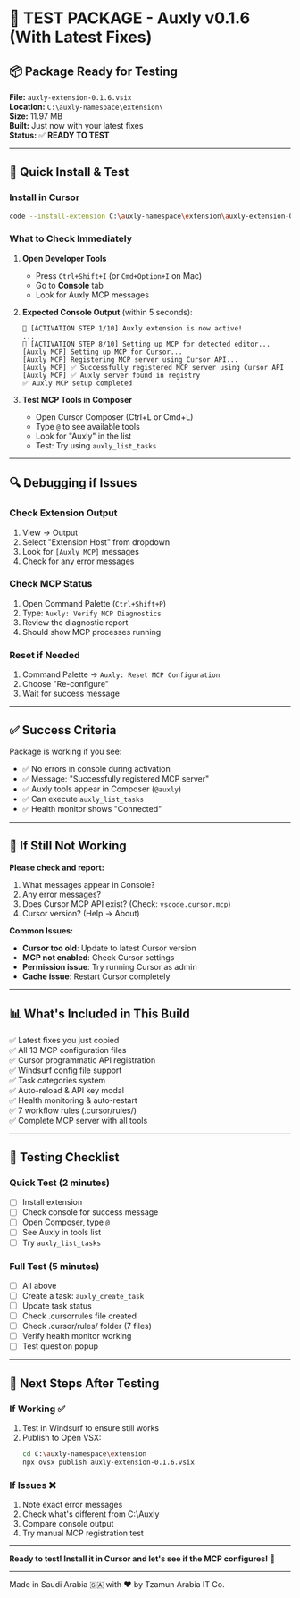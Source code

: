 # 🧪 TEST PACKAGE - Auxly v0.1.6 (With Latest Fixes)

## 📦 Package Ready for Testing

**File:** `auxly-extension-0.1.6.vsix`  
**Location:** `C:\auxly-namespace\extension\`  
**Size:** 11.97 MB  
**Built:** Just now with your latest fixes  
**Status:** ✅ **READY TO TEST**

---

## 🚀 Quick Install & Test

### Install in Cursor
```bash
code --install-extension C:\auxly-namespace\extension\auxly-extension-0.1.6.vsix
```

### What to Check Immediately

1. **Open Developer Tools**
   - Press `Ctrl+Shift+I` (or `Cmd+Option+I` on Mac)
   - Go to **Console** tab
   - Look for Auxly MCP messages

2. **Expected Console Output** (within 5 seconds):
   ```
   🚀 [ACTIVATION STEP 1/10] Auxly extension is now active!
   ...
   🔌 [ACTIVATION STEP 8/10] Setting up MCP for detected editor...
   [Auxly MCP] Setting up MCP for Cursor...
   [Auxly MCP] Registering MCP server using Cursor API...
   [Auxly MCP] ✅ Successfully registered MCP server using Cursor API
   [Auxly MCP] ✅ Auxly server found in registry
   ✅ Auxly MCP setup completed
   ```

3. **Test MCP Tools in Composer**
   - Open Cursor Composer (Ctrl+L or Cmd+L)
   - Type `@` to see available tools
   - Look for "Auxly" in the list
   - Test: Try using `auxly_list_tasks`

---

## 🔍 Debugging if Issues

### Check Extension Output
1. View → Output
2. Select "Extension Host" from dropdown
3. Look for `[Auxly MCP]` messages
4. Check for any error messages

### Check MCP Status
1. Open Command Palette (`Ctrl+Shift+P`)
2. Type: `Auxly: Verify MCP Diagnostics`
3. Review the diagnostic report
4. Should show MCP processes running

### Reset if Needed
1. Command Palette → `Auxly: Reset MCP Configuration`
2. Choose "Re-configure"
3. Wait for success message

---

## ✅ Success Criteria

Package is working if you see:
- ✅ No errors in console during activation
- ✅ Message: "Successfully registered MCP server"
- ✅ Auxly tools appear in Composer (`@auxly`)
- ✅ Can execute `auxly_list_tasks`
- ✅ Health monitor shows "Connected"

---

## 🐛 If Still Not Working

**Please check and report:**
1. What messages appear in Console?
2. Any error messages?
3. Does Cursor MCP API exist? (Check: `vscode.cursor.mcp`)
4. Cursor version? (Help → About)

**Common Issues:**
- **Cursor too old**: Update to latest Cursor version
- **MCP not enabled**: Check Cursor settings
- **Permission issue**: Try running Cursor as admin
- **Cache issue**: Restart Cursor completely

---

## 📊 What's Included in This Build

✅ Latest fixes you just copied  
✅ All 13 MCP configuration files  
✅ Cursor programmatic API registration  
✅ Windsurf config file support  
✅ Task categories system  
✅ Auto-reload & API key modal  
✅ Health monitoring & auto-restart  
✅ 7 workflow rules (.cursor/rules/)  
✅ Complete MCP server with all tools  

---

## 🎯 Testing Checklist

### Quick Test (2 minutes)
- [ ] Install extension
- [ ] Check console for success message
- [ ] Open Composer, type `@`
- [ ] See Auxly in tools list
- [ ] Try `auxly_list_tasks`

### Full Test (5 minutes)
- [ ] All above
- [ ] Create a task: `auxly_create_task`
- [ ] Update task status
- [ ] Check .cursorrules file created
- [ ] Check .cursor/rules/ folder (7 files)
- [ ] Verify health monitor working
- [ ] Test question popup

---

## 🚀 Next Steps After Testing

### If Working ✅
1. Test in Windsurf to ensure still works
2. Publish to Open VSX:
   ```bash
   cd C:\auxly-namespace\extension
   npx ovsx publish auxly-extension-0.1.6.vsix
   ```

### If Issues ❌
1. Note exact error messages
2. Check what's different from C:\Auxly
3. Compare console output
4. Try manual MCP registration test

---

**Ready to test! Install it in Cursor and let's see if the MCP configures! 🎉**

---

Made in Saudi Arabia 🇸🇦 with ❤️ by Tzamun Arabia IT Co.

